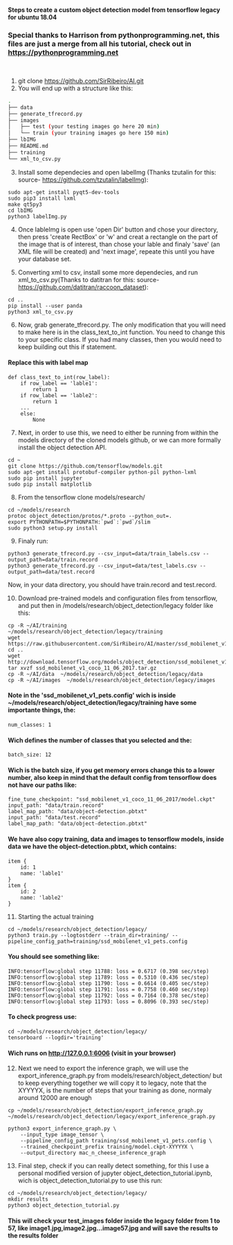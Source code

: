 #### Steps to create a custom object detection model from tensorflow legacy for ubuntu 18.04
### Special thanks to Harrison from pythonprogramming.net, this files are just a merge from all his tutorial, check out in https://pythonprogramming.net
<br>

1. git clone https://github.com/SirRibeiro/AI.git
2. You will end up with a structure like this:
  ```bash
  .
  ├── data
  ├── generate_tfrecord.py
  ├── images
  │   ├── test (your testing images go here 20 min)
  │   └── train (your training images go here 150 min)
  ├── lbIMG
  ├── README.md
  ├── training
  └── xml_to_csv.py

  ```
3. Install some dependecies and open labelImg (Thanks tzutalin for this: source- https://github.com/tzutalin/labelImg):
 ```
sudo apt-get install pyqt5-dev-tools
sudo pip3 install lxml
make qt5py3
cd lbIMG
python3 labelImg.py
 ```
4. Once lableImg is open use 'open Dir' button and chose your directory, then press 'create RectBox' or 'w' and creat a rectangle on the part of the image that is of interest, than chose your lable and finaly 'save' (an XML file will be created) and 'next image', repeate this until you have your database set.

5. Converting xml to csv, install some more dependecies, and run xml_to_csv.py(Thanks to datitran for this: source- https://github.com/datitran/raccoon_dataset):
```
cd ..
pip install --user panda
python3 xml_to_csv.py
```

6. Now, grab generate_tfrecord.py. The only modification that you will need to make here is in the class_text_to_int function. You need to change this to your specific class.  If you had many classes, then you would need to keep building out this if statement.

  #### Replace this with label map
  ```
  def class_text_to_int(row_label):
      if row_label == 'lable1':
          return 1
      if row_label == 'lable2':
          return 1
      ...
      else:
          None
  ```

7. Next, in order to use this, we need to either be running from within the models directory of the cloned models github, or we can more formally install the object detection API.

  ```
  cd ~
  git clone https://github.com/tensorflow/models.git
  sudo apt-get install protobuf-compiler python-pil python-lxml
  sudo pip install jupyter
  sudo pip install matplotlib
  ```

8. From the tensorflow clone models/research/
  ```
  cd ~/models/research
  protoc object_detection/protos/*.proto --python_out=.
  export PYTHONPATH=$PYTHONPATH:`pwd`:`pwd`/slim
  sudo python3 setup.py install
  ```
9. Finaly run:

  ```
  python3 generate_tfrecord.py --csv_input=data/train_labels.csv --output_path=data/train.record
  python3 generate_tfrecord.py --csv_input=data/test_labels.csv --output_path=data/test.record
  ```
  Now, in your data directory, you should have train.record and test.record.

10. Download pre-trained models and configuration files from tensorflow, and put then in /models/research/object_detection/legacy folder like this:
   ```
   cp -R ~/AI/training  ~/models/research/object_detection/legacy/training
   wget https://raw.githubusercontent.com/SirRibeiro/AI/master/ssd_mobilenet_v1_pets.config
   cd ..
   wget http://download.tensorflow.org/models/object_detection/ssd_mobilenet_v1_coco_11_06_2017.tar.gz
   tar xvzf ssd_mobilenet_v1_coco_11_06_2017.tar.gz
   cp -R ~/AI/data  ~/models/research/object_detection/legacy/data
   cp -R ~/AI/images  ~/models/research/object_detection/legacy/images
   ```
#### Note in the 'ssd_mobilenet_v1_pets.config' wich is inside ~/models/research/object_detection/legacy/training have some importante things, the:
  ```
  num_classes: 1
  ```
#### Wich defines the number of classes that you selected and the:
  ```
  batch_size: 12
  ```
#### Wich is the batch size, if you get memory errors change this to a lower number, also keep in mind that the default config from tensorflow does not have our paths like:
  ```
  fine_tune_checkpoint: "ssd_mobilenet_v1_coco_11_06_2017/model.ckpt"
  input_path: "data/train.record"
  label_map_path: "data/object-detection.pbtxt"
  input_path: "data/test.record"
  label_map_path: "data/object-detection.pbtxt"
  ```
#### We have also copy training, data and images to tensorflow models, inside data we have the object-detection.pbtxt, which contains:
  ```
  item {
      id: 1
      name: 'lable1'
  }
  item {
      id: 2
      name: 'lable2'
  }
  ```
11. Starting the actual training
```
cd ~/models/research/object_detection/legacy/
python3 train.py --logtostderr --train_dir=training/ --pipeline_config_path=training/ssd_mobilenet_v1_pets.config
```
#### You should see something like:
  ```
  INFO:tensorflow:global step 11788: loss = 0.6717 (0.398 sec/step)
  INFO:tensorflow:global step 11789: loss = 0.5310 (0.436 sec/step)
  INFO:tensorflow:global step 11790: loss = 0.6614 (0.405 sec/step)
  INFO:tensorflow:global step 11791: loss = 0.7758 (0.460 sec/step)
  INFO:tensorflow:global step 11792: loss = 0.7164 (0.378 sec/step)
  INFO:tensorflow:global step 11793: loss = 0.8096 (0.393 sec/step)
  ```
#### To check progress use:
  ```
  cd ~/models/research/object_detection/legacy/
  tensorboard --logdir='training'
  ```
#### Wich runs on http://127.0.0.1:6006 (visit in your browser)

12. Next we need to export the inference graph, we will use the export_inference_graph.py from models/research/object_detection/ but to keep everything together we will copy it to legacy, note that the XYYYYX, is the number of steps that your training as done, normaly around 12000 are enough

  ```
  cp ~/models/research/object_detection/export_inference_graph.py ~/models/research/object_detection/legacy/export_inference_graph.py

  python3 export_inference_graph.py \
      --input_type image_tensor \
      --pipeline_config_path training/ssd_mobilenet_v1_pets.config \
      --trained_checkpoint_prefix training/model.ckpt-XYYYYX \
      --output_directory mac_n_cheese_inference_graph
  ```
13. Final step, check if you can really detect something, for this I use a personal modified version of jupyter object_detection_tutorial.ipynb, wich is object_detection_tutorial.py to use this run:
  ```
  cd ~/models/research/object_detection/legacy/
  mkdir results
  python3 object_detection_tutorial.py
  ```
#### This will check your test_images folder inside the legacy folder from 1 to 57, like image1.jpg,image2.jpg...image57.jpg and will save the results to the results folder
